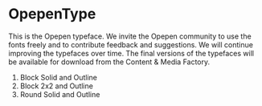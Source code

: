 # OpepenType
This is the Opepen typeface. We invite the Opepen community to use the fonts freely and to contribute feedback and suggestions. We will continue improving the typefaces over time. The final versions of the typefaces will be available for download from the Content & Media Factory.
1. Block Solid and Outline
2. Block 2x2 and Outline
3. Round Solid and Outline
